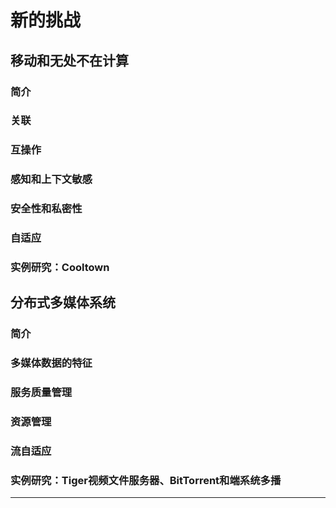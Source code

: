 #   新的挑战

##  移动和无处不在计算


### 简介
### 关联
### 互操作
### 感知和上下文敏感
### 安全性和私密性
### 自适应
### 实例研究：Cooltown


##  分布式多媒体系统

### 简介
### 多媒体数据的特征
### 服务质量管理
### 资源管理
### 流自适应
### 实例研究：Tiger视频文件服务器、BitTorrent和端系统多播

----
